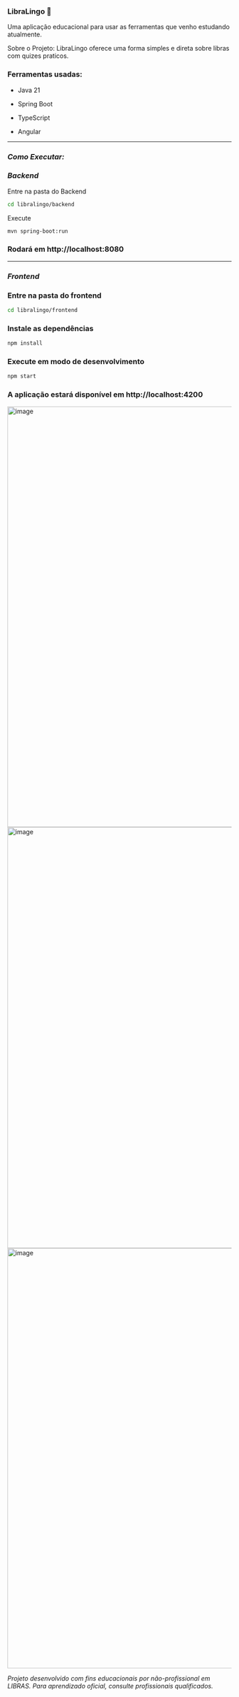 ### ﻿LibraLingo 🤟

Uma aplicação educacional para usar as ferramentas que venho estudando atualmente.

Sobre o Projeto:
LibraLingo oferece uma forma simples e direta sobre libras com quizes praticos.

### Ferramentas usadas:

- Java 21  
- Spring Boot

- TypeScript 
- Angular
---
### *Como Executar:*

### *Backend*

Entre na pasta do Backend
```bash
cd libralingo/backend
```
Execute
```bash
mvn spring-boot:run
```
### Rodará em http://localhost:8080
---

### *Frontend*

### Entre na pasta do frontend
```bash
cd libralingo/frontend
```
### Instale as dependências
```bash
npm install
```

### Execute em modo de desenvolvimento
```bash
npm start
```
### A aplicação estará disponível em http://localhost:4200


<img width="1919" height="943" alt="image" src="https://github.com/user-attachments/assets/7c8b7b87-b532-454d-91e4-6b860f19fb72" />

<img width="1915" height="944" alt="image" src="https://github.com/user-attachments/assets/91cd91f2-0706-4532-a51f-d8fd103f1bb0" />

<img width="1919" height="942" alt="image" src="https://github.com/user-attachments/assets/be8bc39d-f399-406f-9ad3-530b1fb6ac0b" />

*Projeto desenvolvido com fins educacionais por não-profissional em LIBRAS.
Para aprendizado oficial, consulte profissionais qualificados.*




